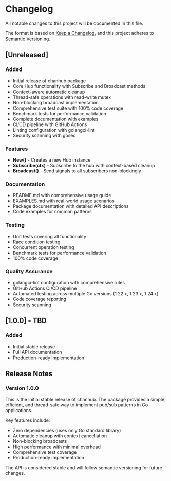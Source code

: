 # Changelog

All notable changes to this project will be documented in this file.

The format is based on [Keep a Changelog](https://keepachangelog.com/en/1.0.0/),
and this project adheres to [Semantic Versioning](https://semver.org/spec/v2.0.0.html).

## [Unreleased]

### Added
- Initial release of chanhub package
- Core Hub functionality with Subscribe and Broadcast methods
- Context-aware automatic cleanup
- Thread-safe operations with read-write mutex
- Non-blocking broadcast implementation
- Comprehensive test suite with 100% code coverage
- Benchmark tests for performance validation
- Complete documentation with examples
- CI/CD pipeline with GitHub Actions
- Linting configuration with golangci-lint
- Security scanning with gosec

### Features
- **New()** - Creates a new Hub instance
- **Subscribe(ctx)** - Subscribe to the hub with context-based cleanup
- **Broadcast()** - Send signals to all subscribers non-blockingly

### Documentation
- README.md with comprehensive usage guide
- EXAMPLES.md with real-world usage scenarios
- Package documentation with detailed API descriptions
- Code examples for common patterns

### Testing
- Unit tests covering all functionality
- Race condition testing
- Concurrent operation testing
- Benchmark tests for performance validation
- 100% code coverage

### Quality Assurance
- golangci-lint configuration with comprehensive rules
- GitHub Actions CI/CD pipeline
- Automated testing across multiple Go versions (1.22.x, 1.23.x, 1.24.x)
- Code coverage reporting
- Security scanning

## [1.0.0] - TBD

### Added
- Initial stable release
- Full API documentation
- Production-ready implementation

## Release Notes

### Version 1.0.0
This is the initial stable release of chanhub. The package provides a simple,
efficient, and thread-safe way to implement pub/sub patterns in Go applications.

Key features include:
- Zero dependencies (uses only Go standard library)
- Automatic cleanup with context cancellation
- Non-blocking broadcasts
- High performance with minimal overhead
- Comprehensive test coverage
- Production-ready implementation

The API is considered stable and will follow semantic versioning for future changes.
